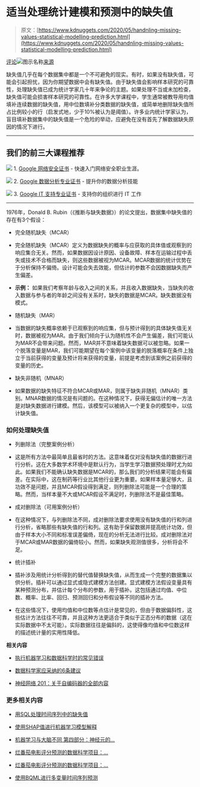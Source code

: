 # 适当处理统计建模和预测中的缺失值

> 原文：[https://www.kdnuggets.com/2020/05/handnling-missing-values-statistical-modelling-prediction.html](https://www.kdnuggets.com/2020/05/handnling-missing-values-statistical-modelling-prediction.html)

[评论](#comments)![图示名称](../Images/5f54d0b93d800c800205ec76be34c1c5.png)[来源](https://datascience.foundation/datatalk/methods-for-dealing-with-missing-values-in-datasets)

缺失值几乎在每个数据集中都是一个不可避免的现实。有时，如果没有缺失值，可能会引起担忧，因为你期望数据中会有缺失值。由于缺失值会影响样本研究的可靠性，处理缺失值已成为统计学家几十年来争论的主题。如果处理不当或未加检查，缺失值可能会损害样本研究的可靠性。在许多大学课程中，学生通常被教导用均值填补连续数据的缺失值，用中位数填补分类数据的缺失值，或简单地删除缺失值所占比例较小的行（启发式地，少于10%被认为是阈值）。许多业内统计学家认为，盲目填补数据集中的缺失值是一个危险的举动，应避免在没有首先了解数据缺失原因的情况下进行。

* * *

## 我们的前三大课程推荐

![](../Images/0244c01ba9267c002ef39d4907e0b8fb.png) 1\. [Google 网络安全证书](https://www.kdnuggets.com/google-cybersecurity) - 快速入门网络安全职业生涯。

![](../Images/e225c49c3c91745821c8c0368bf04711.png) 2\. [Google 数据分析专业证书](https://www.kdnuggets.com/google-data-analytics) - 提升你的数据分析技能

![](../Images/0244c01ba9267c002ef39d4907e0b8fb.png) 3\. [Google IT 支持专业证书](https://www.kdnuggets.com/google-itsupport) - 支持你的组织进行 IT 工作

* * *

1976年，Donald B. Rubin（《推断与缺失数据》）的论文提出，数据集中缺失值的存在有3个假设：

+   完全随机缺失（MCAR）

+   完全随机缺失（MCAR）定义为数据缺失的概率与应获取的具体值或观察到的响应集合无关。然而，如果数据因设计原因、设备故障、样本在运输过程中丢失或技术不合格而缺失，则这些数据被视为MCAR。MCAR数据的统计优势在于分析保持不偏倚。设计可能会失去效能，但估计的参数不会因数据缺失而产生偏差。

+   **示例：** 如果我们考察年龄与收入之间的关系，并且收入数据缺失，当缺失的收入数据与参与者的年龄之间没有关系时，缺失的数据是MCAR。缺失数据没有模式。

+   随机缺失（MAR）

+   当数据的缺失概率依赖于已观察到的响应集，但与预计得到的具体缺失值无关时，数据被视为MAR。由于我们倾向于认为随机性不会产生偏差，我们可能认为MAR不会带来问题。然而，MAR并不意味着缺失数据可以被忽略。如果一个脱落变量是MAR，我们可能期望在每个案例中该变量的脱落概率在条件上独立于当前获得的变量及预计将来获得的变量，前提是考虑到该案例之前获得的变量的历史。

+   缺失非随机（MNAR）

+   如果数据的缺失特征不符合MCAR或MAR，则属于缺失非随机（MNAR）类别。MNAR数据的情况是有问题的。在这种情况下，获得无偏估计的唯一方法是对缺失数据进行建模。然后，该模型可以被纳入一个更复杂的模型中，以估计缺失值。

### 如何处理缺失值

+   列删除法（完整案例分析）

+   这是所有方法中最简单且最省时的方法。这意味着仅对没有缺失值的数据行进行分析。这在大多数学术环境中是默认行为，当学生学习数据预处理时尤为如此。如果我们不能确认缺失数据是MCAR的，那么我们的分析结果可能会有偏差。在实际中，这在制药等行业比其他行业更为重要。如果样本量足够大，且功效不是问题，并且MCAR假设得到满足，则列删除法可能是一个合理的策略。然而，当样本量不大或MCAR假设不满足时，列删除法不是最佳策略。

+   成对删除法（可用案例分析）

+   在这种情况下，与列删除法不同，成对删除法要求使用没有缺失值的行和列进行分析，省略那些有缺失值的行和列。这有助于保留数据并提高统计功效，但由于样本大小不同和标准误差偏倚，现在的分析无法进行比较。成对删除法对于MCAR或MAR数据的偏倚较小。然而，如果缺失观测值很多，分析将会不足。

+   统计插补

+   插补涉及用统计分析得到的替代值替换缺失值，从而生成一个完整的数据集以供分析。插补可以通过显式或隐式建模方法创建。显式建模方法假设变量具有某种预测分布，并估计每个分布的参数，用于插补。这包括通过均值、中位数、概率、比率、回归、预测回归和分布假设等不同的插补方法。

+   在这些情况下，使用均值和中位数等点估计是常见的，但由于数据偏斜性，这些估计方法往往不可靠，并且这种方法更适合于类似于正态分布的数据（这在实际数据中不太可能）。实际数据往往是偏斜的，这使得像均值和中位数这样的描述统计量的实用性降低。

**相关内容**

+   [执行机器学习和数据科学时的常见错误](/2018/12/common-mistakes-data-science.html)

+   [数据科学家应采纳的6条建议](/2019/09/advice-data-scientists.html)

+   [神经网络 201：关于自编码器的全部内容](/2019/11/all-about-autoencoders.html)

### 更多相关内容

+   [用SQL处理时间序列中的缺失值](https://www.kdnuggets.com/2022/09/handling-missing-values-timeseries-sql.html)

+   [使用SHAP值进行机器学习模型解释](/2023/08/shap-values-model-interpretability-machine-learning.html)

+   [机器学习与大脑不同 第四部分：神经元的…](https://www.kdnuggets.com/2022/06/machine-learning-like-brain-part-4-neuron-limited-ability-represent-precise-values.html)

+   [烂番茄电影评分预测的数据科学项目：…](https://www.kdnuggets.com/2023/06/data-science-project-rotten-tomatoes-movie-rating-prediction-first-approach.html)

+   [烂番茄电影评分预测的数据科学项目：…](https://www.kdnuggets.com/2023/07/data-science-project-rotten-tomatoes-movie-rating-prediction-second-approach.html)

+   [使用BQML进行多变量时间序列预测](https://www.kdnuggets.com/2023/07/multivariate-timeseries-prediction-bqml.html)
